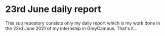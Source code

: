 # 23rd June daily report
This sub repostory consists only my daily report which is my work done in the 23rd June 2021 of my internship in GreyCampus.
That's it... 
